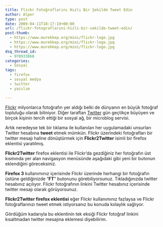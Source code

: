 ```yaml
---
title: Flickr Fotoğraflarını Hızlı Bir Şekilde Tweet Edin
author: Alper
type: post
date: 2009-04-11T18:17:19+00:00
url: /flickr-fotograflarini-hizli-bir-sekilde-tweet-edin/
post-thumb:
  - https://www.murekkep.org/mini/flickr-logo.jpg
  - https://www.murekkep.org/mini/flickr-logo.jpg
  - https://www.murekkep.org/mini/flickr-logo.jpg
dsq_thread_id:
  - 970933868
categories:
  - Sosyal
tags:
  - firefox
  - sosyal medya
  - twitter
  - yazılım

---
```

[Flickr][1] milyonlarca fotoğrafın yer aldığı belki de dünyanın en büyük fotoğraf topluluğu olarak biliniyor. Diğer taraftan [Twitter][2] gün geçtikçe büyüyen ve birçok kişinin tercih ettiği bir sosyal ağ, bir microblog servisi. 

Artık neredeyse tek bir tıklama ile kullanılan her uygulamadaki unsurları Twitter hesabına **tweet** etmek mümkün. Flickr üzerindeki fotoğrafları bir twitter mesajı haline dönüştürmek için **Flickr2Twitter** isimli bir firefox eklentisi yaratılmış.

**Flickr2Twitter** firefox eklentisi ile Flickr&#8217;da gezdiğiniz her fotoğrafın üst kısmında yer alan navigasyon menüsünde aşağıdaki gibi yeni bir butonun eklendiğini göreceksiniz. <!--more-->

**Firefox 3** kullanımınız içerisinde Flickr üzerinde herhangi bir fotoğrafın üstüne geldiğinizde &#8220;**FT**&#8221; butonunu görebiliyorsunuz. Tıkladığınızda twitter hesabınız açılıyor. Flickr fotoğrafının linkini Twitter hesabınız içerisinde twitter mesajı olarak görüyorsunuz.

**Flickr2Twitter firefox eklentisi** eğer Flickr kullanımınız fazlaysa ve Flickr fotoğraflarınızı tweet etmek istiyorsanız bu konuda kolaylık sağlıyor. 

Gördüğüm kadarıyla bu eklentinin tek eksiği Flickr fotoğraf linkini kısaltmadan twitter mesajına eklemesi diyebilirim.

 [1]: http://flickr.com
 [2]: http://twitter.com